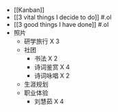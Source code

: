- [[Kanban]]
- [[3 vital things I decide to do]] #.ol
- [[3 good things I have done]] #.ol
- 照片
	- 研学旅行 X 3
	- 社团
		- 书法 X 2
		- 诗词鉴赏 X 4
		- 诗词咏唱 X 2
	- 生涯规划
	- 职业体验
		- 刘慧茹 X 4